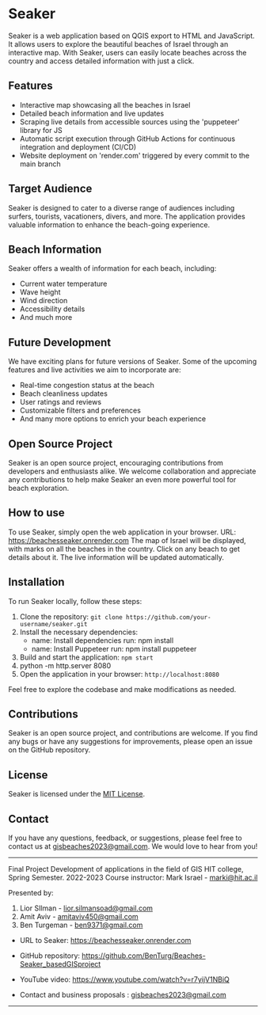 # Seaker

Seaker is a web application based on QGIS export to HTML and JavaScript.
It allows users to explore the beautiful beaches of Israel through an interactive map.
With Seaker, users can easily locate beaches across the country and access detailed information with just a click.

## Features

- Interactive map showcasing all the beaches in Israel
- Detailed beach information and live updates
- Scraping live details from accessible sources using the 'puppeteer' library for JS
- Automatic script execution through GitHub Actions for continuous integration and deployment (CI/CD)
- Website deployment on 'render.com' triggered by every commit to the main branch

## Target Audience

Seaker is designed to cater to a diverse range of audiences including surfers, tourists, vacationers, divers, and more.
The application provides valuable information to enhance the beach-going experience.

## Beach Information

Seaker offers a wealth of information for each beach, including:

- Current water temperature
- Wave height
- Wind direction
- Accessibility details
- And much more

## Future Development

We have exciting plans for future versions of Seaker.
Some of the upcoming features and live activities we aim to incorporate are:

- Real-time congestion status at the beach
- Beach cleanliness updates
- User ratings and reviews
- Customizable filters and preferences
- And many more options to enrich your beach experience

## Open Source Project

Seaker is an open source project, encouraging contributions from developers and enthusiasts alike.
We welcome collaboration and appreciate any contributions to help make Seaker an even more powerful tool for beach exploration.

## How to use

To use Seaker, simply open the web application in your browser.
URL: https://beachesseaker.onrender.com
The map of Israel will be displayed, with marks on all the beaches in the country.
Click on any beach to get details about it.
The live information will be updated automatically.

## Installation

To run Seaker locally, follow these steps:

1. Clone the repository: `git clone https://github.com/your-username/seaker.git`
2. Install the necessary dependencies:       
    - name: Install dependencies
        run: npm install
    - name: Install Puppeteer
        run: npm install puppeteer
3. Build and start the application: `npm start`
4. python -m http.server 8080
5. Open the application in your browser: `http://localhost:8080`


Feel free to explore the codebase and make modifications as needed.

## Contributions

Seaker is an open source project, and contributions are welcome.
If you find any bugs or have any suggestions for improvements, please open an issue on the GitHub repository.

## License

Seaker is licensed under the [MIT License](LICENSE).

## Contact
If you have any questions, feedback, or suggestions, please feel free to contact us at gisbeaches2023@gmail.com.
We would love to hear from you!



------------------------------------------------------------------

Final Project Development of applications in the field of GIS 
HIT college, Spring Semester. 2022-2023
Course instructor: Mark Israel - marki@hit.ac.il

Presented by:
1.  Lior SIlman - lior.silmansoad@gmail.com
2.  Amit Aviv - amitaviv450@gmail.com
3. Ben Turgeman - ben9371@gmail.com

- URL to Seaker: https://beachesseaker.onrender.com 

- GitHub repository: https://github.com/BenTurg/Beaches-Seaker_basedGISproject

- YouTube video: https://www.youtube.com/watch?v=r7yijV1NBiQ

- Contact and business proposals : gisbeaches2023@gmail.com

------------------------------------------------------------------
